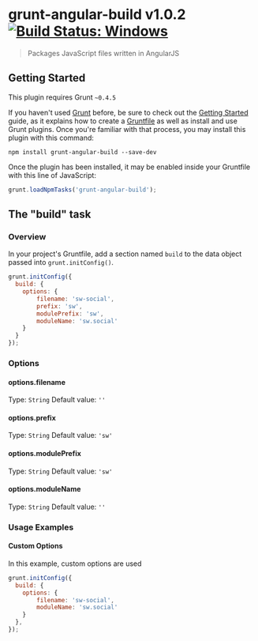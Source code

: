 # grunt-angular-build v1.0.2 [![Build Status: Windows](https://ci.appveyor.com/api/projects/status/8167g52uosfrdom1/branch/master?svg=true)](https://ci.appveyor.com/project/gruntjs/grunt-angular-build/branch/master)


> Packages JavaScript files written in AngularJS

## Getting Started
This plugin requires Grunt `~0.4.5`

If you haven't used [Grunt](http://gruntjs.com/) before, be sure to check out the [Getting Started](http://gruntjs.com/getting-started) guide, as it explains how to create a [Gruntfile](http://gruntjs.com/sample-gruntfile) as well as install and use Grunt plugins. Once you're familiar with that process, you may install this plugin with this command:

```shell
npm install grunt-angular-build --save-dev
```

Once the plugin has been installed, it may be enabled inside your Gruntfile with this line of JavaScript:

```js
grunt.loadNpmTasks('grunt-angular-build');
```

## The "build" task

### Overview
In your project's Gruntfile, add a section named `build` to the data object passed into `grunt.initConfig()`.

```js
grunt.initConfig({
  build: {
    options: {
        filename: 'sw-social',
        prefix: 'sw',
        modulePrefix: 'sw',
        moduleName: 'sw.social'
    }  
  }
});
```

### Options

#### options.filename
Type: `String`
Default value: `''`


#### options.prefix
Type: `String`
Default value: `'sw'`


#### options.modulePrefix
Type: `String`
Default value: `'sw'`

#### options.moduleName
Type: `String`
Default value: `''`

### Usage Examples

#### Custom Options
In this example, custom options are used

```js
grunt.initConfig({
  build: {
    options: {
        filename: 'sw-social',
        moduleName: 'sw.social'
    }     
  },
});
```